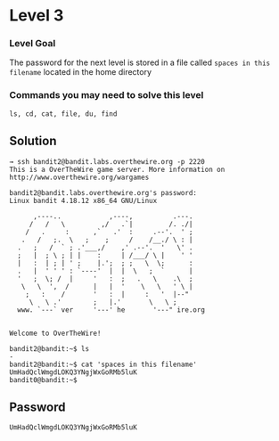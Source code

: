 # Level 3 

### Level Goal

The password for the next level is stored in a file called `spaces in this filename` located in the home directory

### Commands you may need to solve this level

`ls, cd, cat, file, du, find`

## Solution
```
→ ssh bandit2@bandit.labs.overthewire.org -p 2220
This is a OverTheWire game server. More information on http://www.overthewire.org/wargames

bandit2@bandit.labs.overthewire.org's password: 
Linux bandit 4.18.12 x86_64 GNU/Linux
               
      ,----..            ,----,          .---. 
     /   /   \         ,/   .`|         /. ./|
    /   .     :      ,`   .'  :     .--'.  ' ;
   .   /   ;.  \   ;    ;     /    /__./ \ : |
  .   ;   /  ` ; .'___,/    ,' .--'.  '   \' .
  ;   |  ; \ ; | |    :     | /___/ \ |    ' ' 
  |   :  | ; | ' ;    |.';  ; ;   \  \;      : 
  .   |  ' ' ' : `----'  |  |  \   ;  `      |
  '   ;  \; /  |     '   :  ;   .   \    .\  ; 
   \   \  ',  /      |   |  '    \   \   ' \ |
    ;   :    /       '   :  |     :   '  |--"  
     \   \ .'        ;   |.'       \   \ ;     
  www. `---` ver     '---' he       '---" ire.org     
               
              
Welcome to OverTheWire!

bandit2@bandit:~$ ls
-
bandit2@bandit:~$ cat 'spaces in this filename'
UmHadQclWmgdLOKQ3YNgjWxGoRMb5luK
bandit0@bandit:~$ 
```

## Password 

`UmHadQclWmgdLOKQ3YNgjWxGoRMb5luK`
